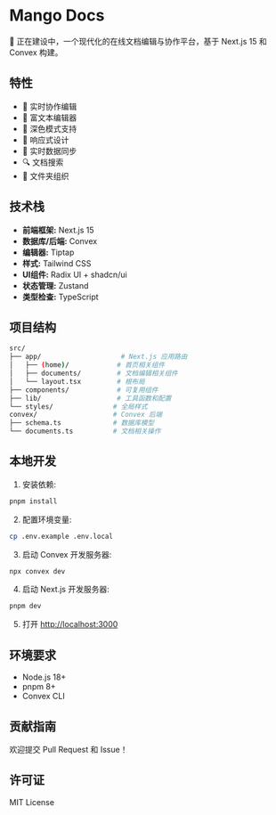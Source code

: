 # Mango Docs

🚧 正在建设中，一个现代化的在线文档编辑与协作平台，基于 Next.js 15 和 Convex 构建。

## 特性

- 📝 实时协作编辑
- 🎨 富文本编辑器
- 🌙 深色模式支持
- 📱 响应式设计
- 🚀 实时数据同步
- 🔍 文档搜索
- 📂 文件夹组织

## 技术栈

- **前端框架:** Next.js 15
- **数据库/后端:** Convex
- **编辑器:** Tiptap
- **样式:** Tailwind CSS
- **UI组件:** Radix UI + shadcn/ui
- **状态管理:** Zustand
- **类型检查:** TypeScript

## 项目结构

``` bash
src/
├── app/                    # Next.js 应用路由
│   ├── (home)/            # 首页相关组件
│   ├── documents/         # 文档编辑相关组件
│   └── layout.tsx         # 根布局
├── components/            # 可复用组件
├── lib/                   # 工具函数和配置
└── styles/               # 全局样式
convex/                   # Convex 后端
├── schema.ts             # 数据库模型
└── documents.ts          # 文档相关操作
```

## 本地开发

1. 安装依赖:

```bash
pnpm install
```

2. 配置环境变量:

```bash
cp .env.example .env.local
```

3. 启动 Convex 开发服务器:

```bash
npx convex dev
```

4. 启动 Next.js 开发服务器:

```bash
pnpm dev
```

5. 打开 [http://localhost:3000](http://localhost:3000)

## 环境要求

- Node.js 18+
- pnpm 8+
- Convex CLI

## 贡献指南

欢迎提交 Pull Request 和 Issue！

## 许可证

MIT License
